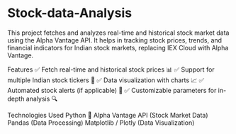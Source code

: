 # Stock-data-Analysis
This project fetches and analyzes real-time and historical stock market data using the Alpha Vantage API. It helps in tracking stock prices, trends, and financial indicators for Indian stock markets, replacing IEX Cloud with Alpha Vantage.

Features
✅ Fetch real-time and historical stock prices 📊
✅ Support for multiple Indian stock tickers 🏦
✅ Data visualization with charts 📈
✅ Automated stock alerts (if applicable) 🔔
✅ Customizable parameters for in-depth analysis 🔍

Technologies Used
Python 🐍
Alpha Vantage API (Stock Market Data)
Pandas (Data Processing)
Matplotlib / Plotly (Data Visualization)
